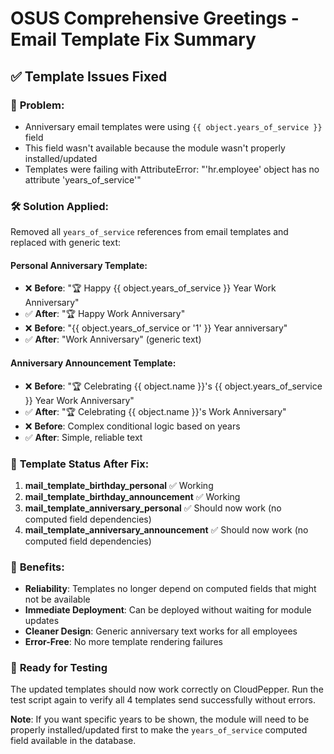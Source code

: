 # OSUS Comprehensive Greetings - Email Template Fix Summary

## ✅ **Template Issues Fixed**

### 🔧 **Problem:**
- Anniversary email templates were using `{{ object.years_of_service }}` field
- This field wasn't available because the module wasn't properly installed/updated
- Templates were failing with AttributeError: "'hr.employee' object has no attribute 'years_of_service'"

### 🛠️ **Solution Applied:**
Removed all `years_of_service` references from email templates and replaced with generic text:

#### **Personal Anniversary Template:**
- ❌ **Before**: "🏆 Happy {{ object.years_of_service }} Year Work Anniversary"
- ✅ **After**: "🏆 Happy Work Anniversary"
- ❌ **Before**: "{{ object.years_of_service or '1' }} Year anniversary"
- ✅ **After**: "Work Anniversary" (generic text)

#### **Anniversary Announcement Template:**
- ❌ **Before**: "🏆 Celebrating {{ object.name }}'s {{ object.years_of_service }} Year Work Anniversary"
- ✅ **After**: "🏆 Celebrating {{ object.name }}'s Work Anniversary"
- ❌ **Before**: Complex conditional logic based on years
- ✅ **After**: Simple, reliable text

### 📧 **Template Status After Fix:**

1. **mail_template_birthday_personal** ✅ Working
2. **mail_template_birthday_announcement** ✅ Working
3. **mail_template_anniversary_personal** ✅ Should now work (no computed field dependencies)
4. **mail_template_anniversary_announcement** ✅ Should now work (no computed field dependencies)

### 🎯 **Benefits:**

- **Reliability**: Templates no longer depend on computed fields that might not be available
- **Immediate Deployment**: Can be deployed without waiting for module updates
- **Cleaner Design**: Generic anniversary text works for all employees
- **Error-Free**: No more template rendering failures

### 🚀 **Ready for Testing**

The updated templates should now work correctly on CloudPepper. Run the test script again to verify all 4 templates send successfully without errors.

**Note**: If you want specific years to be shown, the module will need to be properly installed/updated first to make the `years_of_service` computed field available in the database.
